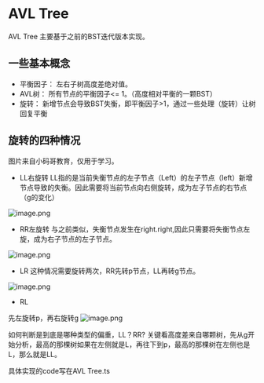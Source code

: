 # AVL Tree

AVL Tree 主要基于之前的BST迭代版本实现。

## 一些基本概念
- 平衡因子： 左右子树高度差绝对值。
- AVL树： 所有节点的平衡因子<= 1。（高度相对平衡的一颗BST）
- 旋转： 新增节点会导致BST失衡，即平衡因子>1，通过一些处理（旋转）让树回复平衡

## 旋转的四种情况

图片来自小码哥教育，仅用于学习。

- LL右旋转
LL指的是当前失衡节点的左子节点（Left）的左子节点（left）新增节点导致的失衡。因此需要将当前节点向右侧旋转，成为左子节点的右节点（g的变化）

![image.png](https://p1-juejin.byteimg.com/tos-cn-i-k3u1fbpfcp/d5cec6d1925b4cd1a6c28ec36060d257~tplv-k3u1fbpfcp-watermark.image?)

- RR左旋转
与之前类似，失衡节点发生在right.right,因此只需要将失衡节点左旋，成为右子节点的左子节点。

![image.png](https://p1-juejin.byteimg.com/tos-cn-i-k3u1fbpfcp/2b4332d7d0ec46cab44b353b1e917676~tplv-k3u1fbpfcp-watermark.image?)

- LR 
这种情况需要旋转两次，RR先转p节点，LL再转g节点。

![image.png](https://p9-juejin.byteimg.com/tos-cn-i-k3u1fbpfcp/0f7d35670eb44d7e89181490ab93bb91~tplv-k3u1fbpfcp-watermark.image?)


- RL

先左旋转p，再右旋转g
![image.png](https://p1-juejin.byteimg.com/tos-cn-i-k3u1fbpfcp/058d26e729924f18832ebb65d0076840~tplv-k3u1fbpfcp-watermark.image?)

如何判断是到底是哪种类型的偏重，LL？RR?
关键看高度差来自哪颗树，先从g开始分析，最高的那棵树如果在左侧就是L，再往下到p，最高的那棵树在左侧也是L，那么就是LL。

具体实现的code写在AVL Tree.ts
